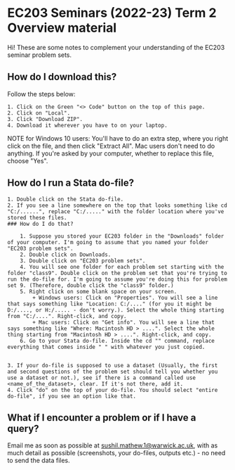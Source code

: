 # EC203 Seminars (2022-23) Term 2 Overview material

Hi! These are some notes to complement your understanding of the EC203 seminar problem sets. 

## How do I download this?

Follow the steps below:

    1. Click on the Green "<> Code" button on the top of this page. 
    2. Click on "Local". 
    3. Click "Download ZIP". 
    4. Download it wherever you have to on your laptop. 

NOTE for Windows 10 users: You'll have to do an extra step, where you right click on the file, and then click "Extract All". Mac users don't need to do anything. 
If you're asked by your computer, whether to replace this file, choose "Yes".


## How do I run a Stata do-file?

    1. Double click on the Stata do-file.
    2. If you see a line somewhere on the top that looks something like cd "C:/......", replace "C:/....." with the folder location where you've stored these files.
    ### How do I do that?

        1. Suppose you stored your EC203 folder in the "Downloads" folder of your computer. I'm going to assume that you named your folder "EC203 problem sets". 
        2. Double click on Downloads. 
        3. Double click on "EC203 problem sets". 
        4. You will see one folder for each problem set starting with the folder "class9". Double click on the problem set that you're trying to run the do-file for. I'm going to assume you're doing this for problem set 9. (Therefore, double click the "class9" folder.)
        5. Right click on some blank space on your screen.
            + Windows users: Click on "Properties". You will see a line that says something like "Location: C:/...." (for you it might be D:/...., or H:/..... - don't worry.). Select the whole thing starting from "C:/....". Right-click, and copy.
            + Mac users: Click on "Get info". You will see a line that says something like "Where: Macintosh HD > ....". Select the whole thing starting from "Macintosh HD > ....". Right-click, and copy.
        6. Go to your Stata do-file. Inside the cd "" command, replace everything that comes inside " " with whatever you just copied.


    3. If your do-file is supposed to use a dataset (Usually, the first and second questions of the problem set should tell you whether you use a dataset or not.), see if there is a command called use <name_of_the_dataset>, clear. If it's not there, add it.
    4. Click "do" on the top of your do-file. You should select "entire do-file", if you see an option like that.



## What if I encounter a problem or if I have a query?
Email me as soon as possible at [sushil.mathew.1@warwick.ac.uk](mailto:sushil.mathew.1@warwick.ac.uk), with as much detail as possible (screenshots, your do-files, outputs etc.) - no need to send the data files.